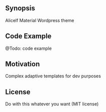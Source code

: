 ## Synopsis

Alicelf Material Wordpress theme

## Code Example

@Todo: code example

## Motivation

Complex adaptive templates for dev purposes


## License

Do with this whatever you want (MIT license)